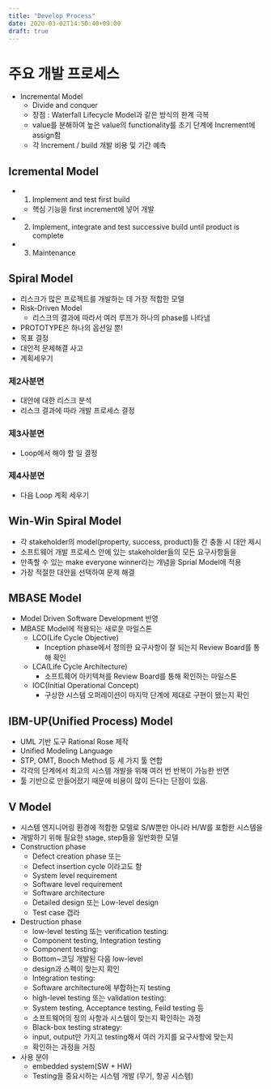 ```yaml
---
title: "Develop Process"
date: 2020-03-02T14:50:40+09:00
draft: true
---
```


# 주요 개발 프로세스

- Incremental Model
    - Divide and conquer
    - 장점 : Waterfall Lifecycle Model과 같은 방식의 한계 극복
    - value를 분해하여 높은 value의 functionality를 초기 단계에 Increment에 assign함
    - 각 Increment / build 개발 비용 및 기간 예측

## Icremental Model

- 1. Implement and test first build
    - 핵심 기능을 first increment에 넣어 개발
- 2. Implement, integrate and test successive build until product is complete
- 3. Maintenance

## Spiral Model

- 리스크가 많은 프로젝트를 개발하는 데 가장 적합한 모델
- Risk-Driven Model
    - 리스크의 결과에 따라서 여러 루프가 하나의 phase를 나타냄
- PROTOTYPE은 하나의 옵션일 뿐!
- 목표 결정
- 대안적 문제해결 사고
- 계획세우기

### 제2사분면

- 대안에 대한 리스크 분석
- 리스크 결과에 따라 개발 프로세스 결정

### 제3사분면 

- Loop에서 해야 할 일 결정

### 제4사분면

- 다음 Loop 계획 세우기

## Win-Win Spiral Model

- 각 stakeholder의 model(property, success, product)들 간 충돌 시 대안 제시
- 소프트웨어 개발 프로세스 안에 있는 stakeholder들의 모든 요구사항들을
- 만족할 수 있는 make everyone winner라는 개념을 Sprial Model에 적용
- 가장 적절한 대안을 선택하여 문제 해결

## MBASE Model

- Model Driven Software Development 반영
- MBASE Model에 적용되는 새로운 마일스톤
    - LCO(Life Cycle Objective)
        - Inception phase에서 정의한 요구사항이 잘 되는지 Review Board를 통해 확인
    - LCA(Life Cycle Architecture)
        - 소프트웨어 아키텍쳐를 Review Board를 통해 확인하는 마일스톤
    - IOC(Initial Operational Concept)
        - 구상한 시스템 오퍼레이션이 마지막 단계에 제대로 구현이 됐는지 확인

## IBM-UP(Unified Process) Model

- UML 기반 도구 Rational Rose 제작
- Unified Modeling Language
- STP, OMT, Booch Method 등 세 가지 툴 연합
- 각각의 단계에서 최고의 시스템 개발을 위해 여러 번 반복이 가능한 반면
- 툴 기반으로 만들어졌기 때문에 비용이 많이 든다는 단점이 있음.

## V Model

- 시스템 엔지니어링 환경에 적합한 모델로 S/W뿐만 아니라 H/W를 포함한 시스템을
- 개발하기 위해 필요한 stage, step들을 일반화한 모델
- Construction phase
    - Defect creation phase 또는
    - Defect insertion cycle 이라고도 함
    - System level requirement
    - Software level requirement
    - Software architecture
    - Detailed design 또는 Low-level design
    - Test case 갭라
- Destruction phase
    - low-level testing 또는 verification testing:
    - Component testing, Integration testing
    - Component testing:
    - Bottom~코딩 개발된 다음 low-level
    - design과 스펙이 맞는지 확인
    - Integration testing:
    - Software architecture에 부합하는지 testing
    - high-level testing 또는 validation testing:
    - System testing, Acceptance testing, Feild testing 등
    - 소프트웨어의 정의 사항과 시스템이 맞는지 확인하는 과정
    - Black-box testing strategy:
    - input, output만 가지고 testing해서 여러 가지를 요구사항에 맞는지
    - 확인하는 과정을 거침
- 사용 분야
    - embedded system(SW + HW)
    - Testing을 중요시하는 시스템 개발 (무기, 항공 시스템)
